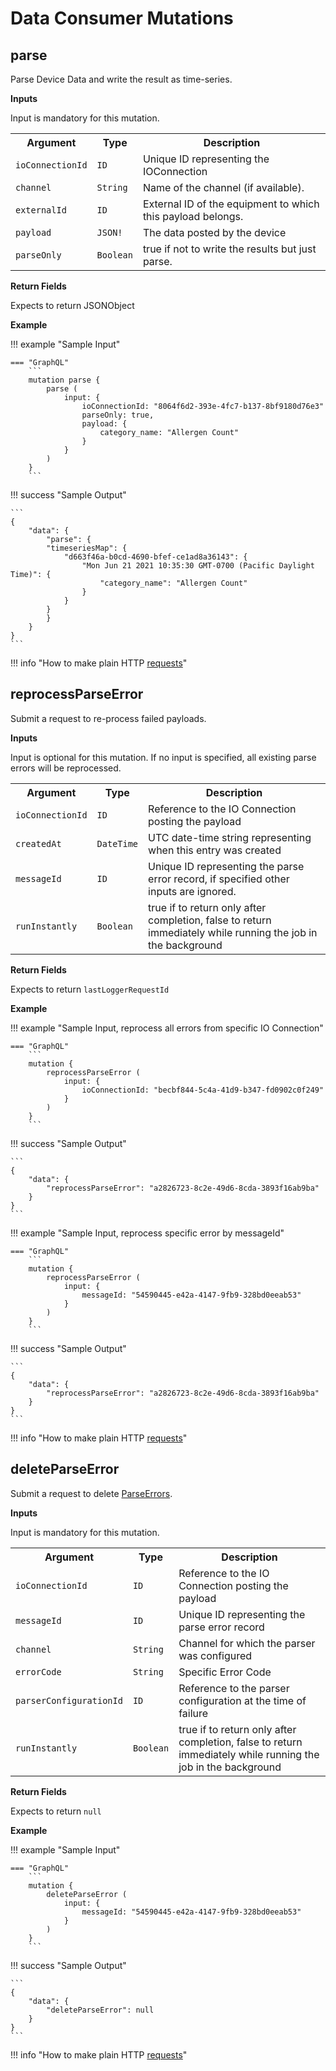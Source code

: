 # Data Consumer Mutations

## parse

Parse Device Data and write the result as time-series.

**Inputs**

Input is mandatory for this mutation.

<table>
    <tr>
        <th nowrap>Argument</th>
        <th nowrap>Type</th>
        <th nowrap>Description</th>
    </tr>
    <tr>
        <td nowrap><code>ioConnectionId</code></td>
        <td nowrap><code>ID</code></td>
        <td>Unique ID representing the IOConnection</td>
    </tr>
    <tr>
        <td nowrap><code>channel</code></td>
        <td nowrap><code>String</code></td>
        <td>Name of the channel (if available).</td>
    </tr>
    <tr>
        <td nowrap><code>externalId</code></td>
        <td nowrap><code>ID</code></td>
        <td>External ID of the equipment to which this payload belongs.</td>
    </tr>
    <tr>
        <td nowrap><code>payload</code></td>
        <td nowrap><code>JSON!</code></td>
        <td>The data posted by the device</td>
    </tr>
    <tr>
        <td nowrap><code>parseOnly</code></td>
        <td nowrap><code>Boolean</code></td>
        <td>true if not to write the results but just parse.</td>
    </tr>
</table>

**Return Fields**

Expects to return JSONObject

**Example**

!!! example "Sample Input"

    === "GraphQL"
        ```
        mutation parse {
            parse (
                input: {
                    ioConnectionId: "8064f6d2-393e-4fc7-b137-8bf9180d76e3"
                    parseOnly: true,
                    payload: {
                        category_name: "Allergen Count"
                    }
                }
            )
        }
        ```

!!! success "Sample Output"

    ```
    {
        "data": {
            "parse": {
            "timeseriesMap": {
                "d663f46a-b0cd-4690-bfef-ce1ad8a36143": {
                    "Mon Jun 21 2021 10:35:30 GMT-0700 (Pacific Daylight Time)": {
                        "category_name": "Allergen Count"
                    }
                }
            }
            }
        }
    }
    ```

!!! info "How to make plain HTTP [requests](../index.md#making-plain-http-requests)"

## reprocessParseError

Submit a request to re-process failed payloads.

**Inputs**

Input is optional for this mutation. If no input is specified, all existing parse errors will be reprocessed.

<table>
    <tr>
        <th nowrap>Argument</th>
        <th nowrap>Type</th>
        <th nowrap>Description</th>
    </tr>
    <tr>
        <td nowrap><code>ioConnectionId</code></td>
        <td nowrap><code>ID</code></td>
        <td>
            Reference to the IO Connection posting the payload
        </td>
    </tr>
    <tr>
        <td nowrap><code>createdAt</code></td>
        <td nowrap><code>DateTime</code></td>
        <td>
            UTC date-time string representing when this entry was created
        </td>
    </tr>
    <tr>
        <td nowrap><code>messageId</code></td>
        <td nowrap><code>ID</code></td>
        <td>
            Unique ID representing the parse error record, if specified other inputs are ignored.
        </td>
    </tr>
    <tr>
        <td nowrap><code>runInstantly</code></td>
        <td nowrap><code>Boolean</code></td>
        <td>
            true if to return only after completion, false to return immediately while running the job in the background
        </td>
    </tr>
</table>

**Return Fields**

Expects to return <code>lastLoggerRequestId</code>

**Example**

!!! example "Sample Input, reprocess all errors from specific IO Connection"

    === "GraphQL"
        ```
        mutation {
            reprocessParseError (
                input: {
                    ioConnectionId: "becbf844-5c4a-41d9-b347-fd0902c0f249"
                }
            )
        }
        ```

!!! success "Sample Output"

    ```
    {
        "data": {
            "reprocessParseError": "a2826723-8c2e-49d6-8cda-3893f16ab9ba"
        }
    }
    ```

!!! example "Sample Input, reprocess specific error by messageId"

    === "GraphQL"
        ```
        mutation {
            reprocessParseError (
                input: {
                    messageId: "54590445-e42a-4147-9fb9-328bd0eeab53"
                }
            )
        }
        ```

!!! success "Sample Output"

    ```
    {
        "data": {
            "reprocessParseError": "a2826723-8c2e-49d6-8cda-3893f16ab9ba"
        }
    }
    ```

!!! info "How to make plain HTTP [requests](../index.md#making-plain-http-requests)"

## deleteParseError

Submit a request to delete [ParseErrors](../dataManagement/objects.md#parseerrors).

**Inputs**

Input is mandatory for this mutation.

<table>
    <tr>
        <th nowrap>Argument</th>
        <th nowrap>Type</th>
        <th nowrap>Description</th>
    </tr>
    <tr>
        <td nowrap><code>ioConnectionId</code></td>
        <td nowrap><code>ID</code></td>
        <td>
            Reference to the IO Connection posting the payload
        </td>
    </tr>
    <tr>
        <td nowrap><code>messageId</code></td>
        <td nowrap><code>ID</code></td>
        <td>
            Unique ID representing the parse error record
        </td>
    </tr>
    <tr>
        <td nowrap><code>channel</code></td>
        <td nowrap><code>String</code></td>
        <td>
            Channel for which the parser was configured
        </td>
    </tr>
    <tr>
        <td nowrap><code>errorCode</code></td>
        <td nowrap><code>String</code></td>
        <td>
            Specific Error Code
        </td>
    </tr>
    <tr>
        <td nowrap><code>parserConfigurationId</code></td>
        <td nowrap><code>ID</code></td>
        <td>
            Reference to the parser configuration at the time of failure
        </td>
    </tr>
    <tr>
        <td nowrap><code>runInstantly</code></td>
        <td nowrap><code>Boolean</code></td>
        <td>
            true if to return only after completion, false to return immediately while running the job in the background
        </td>
    </tr>
</table>

**Return Fields**

Expects to return <code>null</code>

**Example**

!!! example "Sample Input"

    === "GraphQL"
        ```
        mutation {
            deleteParseError (
                input: {
                    messageId: "54590445-e42a-4147-9fb9-328bd0eeab53"
                }
            )
        }
        ```

!!! success "Sample Output"

    ```
    {
        "data": {
            "deleteParseError": null
        }
    }
    ```

!!! info "How to make plain HTTP [requests](../index.md#making-plain-http-requests)"
